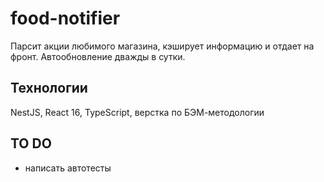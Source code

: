 # food-notifier

Парсит акции любимого магазина, кэширует информацию и отдает на фронт. Автообновление дважды в сутки.

## Технологии

NestJS, React 16, TypeScript, верстка по БЭМ-методологии

## TO DO
* написать автотесты
